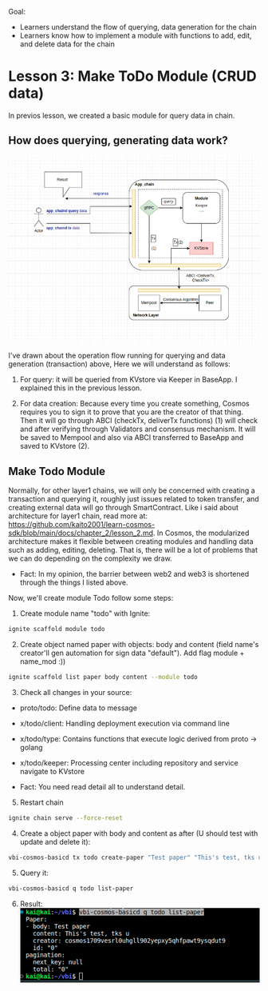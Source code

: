 Goal: 
* Learners understand the flow of querying, data generation for the chain
* Learners know how to implement a module with functions to add, edit, and delete data for the chain

# Lesson 3: Make ToDo Module (CRUD data) 

In previos lesson, we created a basic module for query data in chain.

## How does querying, generating data work?

![result](images/todo_module.png)

I've drawn about the operation flow running for querying and data generation (transaction) above, Here we will understand as follows:

1. For query: it will be queried from KVstore via Keeper in BaseApp. I explained this in the previous lesson.
 
2. For data creation: Because every time you create something, Cosmos requires you to sign it to prove that you are the creator of that thing. Then it will go through ABCI (checkTx, deliverTx functions) (1) will check and after verifying through Validators and consensus mechanism. It will be saved to Mempool and also via ABCI transferred to BaseApp and saved to KVstore (2).

## Make Todo Module 

Normally, for other layer1 chains, we will only be concerned with creating a transaction and querying it, roughly just issues related to token transfer, and creating external data will go through SmartContract. Like i said about architecture for layer1 chain, read more at: https://github.com/kaito2001/learn-cosmos-sdk/blob/main/docs/chapter_2/lesson_2.md. In Cosmos, the modularized architecture makes it flexible between creating modules and handling data such as adding, editing, deleting. That is, there will be a lot of problems that we can do depending on the complexity we draw. 

* Fact: In my opinion, the barrier between web2 and web3 is shortened through the things I listed above.

Now, we'll create module Todo follow some steps:

1. Create module name "todo" with Ignite:
```bash 
ignite scaffold module todo
```

2. Create object named paper with objects: body and content (field name's creator'll gen automation for sign data "default"). Add flag module + name_mod :))
```bash
ignite scaffold list paper body content --module todo 
```

3. Check all changes in your source:

* proto/todo: Define data to message
* x/todo/client: Handling deployment execution via command line
* x/todo/type: Contains functions that execute logic derived from proto -> golang
* x/todo/keeper: Processing center including repository and service navigate to KVstore

* Fact: You need read detail all to understand detail.

5. Restart chain
```bash
ignite chain serve --force-reset
```

4. Create a object paper with body and content as after (U should test with update and delete it):
```bash
vbi-cosmos-basicd tx todo create-paper "Test paper" "This's test, tks u" --from alice
```

5. Query it:
```bash
vbi-cosmos-basicd q todo list-paper
```

6. Result:
![result](images/result_todo.png)